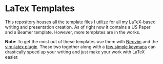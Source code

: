 # LaTex Templates
This repository houses all the template files I utilize for all my LaTeX-based writing and presentation creation. As of right now it contains a US Paper and a Beamer template. However, more templates are in the works.

**Note:** To get the most out of these templates use them with [Neovim](https://neovim.io) and the [vim-latex plugin](https://github.com/vim-latex/vim-latex). These two together along with a [few simple keymaps](https://github.com/Abu-ZaydAbdullah/LaTexTemplates/blob/Personal/LaTex.vim) can drastically speed up your writing and just make your work with LaTeX easier.
